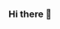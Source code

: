 ### Hi there 👋

<!--
**ElenaValchova/ElenaValchova** is a ✨ _special_ ✨ repository because its `README.md` (this file) appears on your GitHub profile.

Here are some ideas to get you started:

- 🔭 I’m currently working on becoming a better version of my self
- 🌱 I’m currently learning JavaScrip
- 📫 How to reach me: 
        email: elenavalcheva99@abv.bg
- The best advice I ever received was: If you think the price of winning is to high, wait to see the bill from regret 
-->
